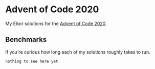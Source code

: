 # Advent of Code 2020

My Elixir solutions for the [Advent of Code 2020](http://adventofcode.com/2020).

## Benchmarks

If you're curious how long each of my solutions roughly takes to run.

```
nothing to see here yet
```
